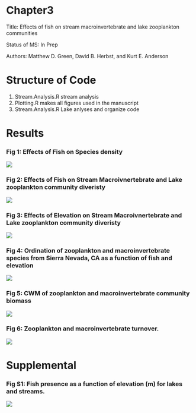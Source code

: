 # Chapter3

Title: Effects of fish on stream macroinvertebrate and lake zooplankton communities

Status of MS: In Prep

Authors: Matthew D. Green, David B. Herbst, and Kurt E. Anderson

# Structure of Code

1) Stream.Analysis.R  stream analysis
2) Plotting.R makes all figures used in the manuscript 
3) Stream.Analysis.R Lake anlyses and organize code


# Results

### Fig 1: Effects of  Fish on Species density
![](Newfigs/fig7.png)

### Fig 2: Effects of Fish on Stream Macroivnertebrate and Lake zooplankton community diveristy
![](Newfigs/fig7.png)

### Fig 3: Effects of Elevation on Stream Macroivnertebrate and Lake zooplankton community diveristy
![](Newfigs/fig7.png)

### Fig 4:  Ordination of zooplankton and macroinvertebrate species from Sierra Nevada, CA as a function  of  fish and elevation
![](Newfigs/fig7.png)

### Fig 5: CWM of zooplankton and macroinvertebrate community biomass
![](Newfigs/fig7.png)

### Fig 6: Zooplankton and macroinvertebrate turnover.
![](Newfigs/fig7.png)

# Supplemental

### Fig S1: Fish presence as a function of elevation (m) for lakes and streams.
![](Newfigs/fig7.png)

